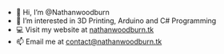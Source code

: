 - 👋 Hi, I’m @Nathanwoodburn
- 👀 I’m interested in 3D Printing, Arduino and C# Programming
- 💻 Visit my website at [nathanwoodburn.tk](https://nathanwoodburn.tk)
- 📫 Email me at contact@nathanwoodburn.tk

<!---
Nathanwoodburn/Nathanwoodburn is a ✨ special ✨ repository because its `README.md` (this file) appears on your GitHub profile.
You can click the Preview link to take a look at your changes.
--->
